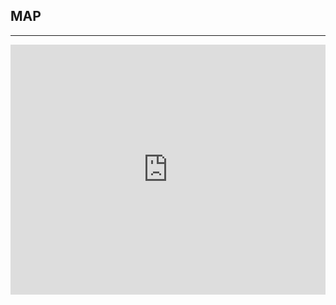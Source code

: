 ﻿## MAP
---
  <div class="maps">
<iframe src="https://www.google.com/maps/embed?pb=!1m14!1m8!1m3!1d12386.835765084681!2d-94.586784!3d39.090327!3m2!1i1024!2i768!4f13.1!3m3!1m2!1s0x0%3A0x7c60e2cd8c8f5ac3!2sSprint+Accelerator!5e0!3m2!1sen!2sus!4v1440534198279" width="100%" height="400" frameborder="0" style="border:0" allowfullscreen></iframe>
  </div>